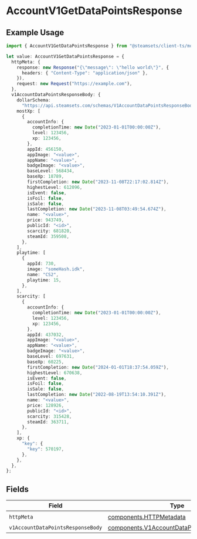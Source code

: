 # AccountV1GetDataPointsResponse

## Example Usage

```typescript
import { AccountV1GetDataPointsResponse } from "@steamsets/client-ts/models/operations";

let value: AccountV1GetDataPointsResponse = {
  httpMeta: {
    response: new Response("{\"message\": \"hello world\"}", {
      headers: { "Content-Type": "application/json" },
    }),
    request: new Request("https://example.com"),
  },
  v1AccountDataPointsResponseBody: {
    dollarSchema:
      "https://api.steamsets.com/schemas/V1AccountDataPointsResponseBody.json",
    mostXp: [
      {
        accountInfo: {
          completionTime: new Date("2023-01-01T00:00:00Z"),
          level: 123456,
          xp: 123456,
        },
        appId: 456150,
        appImage: "<value>",
        appName: "<value>",
        badgeImage: "<value>",
        baseLevel: 568434,
        baseXp: 18789,
        firstCompletion: new Date("2023-11-08T22:17:02.814Z"),
        highestLevel: 612096,
        isEvent: false,
        isFoil: false,
        isSale: false,
        lastCompletion: new Date("2023-11-08T03:49:54.674Z"),
        name: "<value>",
        price: 943749,
        publicId: "<id>",
        scarcity: 681820,
        steamId: 359508,
      },
    ],
    playtime: [
      {
        appId: 730,
        image: "someHash.idk",
        name: "CS2",
        playtime: 15,
      },
    ],
    scarcity: [
      {
        accountInfo: {
          completionTime: new Date("2023-01-01T00:00:00Z"),
          level: 123456,
          xp: 123456,
        },
        appId: 437032,
        appImage: "<value>",
        appName: "<value>",
        badgeImage: "<value>",
        baseLevel: 697631,
        baseXp: 60225,
        firstCompletion: new Date("2024-01-01T18:37:54.059Z"),
        highestLevel: 670638,
        isEvent: false,
        isFoil: false,
        isSale: false,
        lastCompletion: new Date("2022-08-19T13:54:10.391Z"),
        name: "<value>",
        price: 128926,
        publicId: "<id>",
        scarcity: 315428,
        steamId: 363711,
      },
    ],
    xp: {
      "key": {
        "key": 570197,
      },
    },
  },
};
```

## Fields

| Field                                                                                                    | Type                                                                                                     | Required                                                                                                 | Description                                                                                              |
| -------------------------------------------------------------------------------------------------------- | -------------------------------------------------------------------------------------------------------- | -------------------------------------------------------------------------------------------------------- | -------------------------------------------------------------------------------------------------------- |
| `httpMeta`                                                                                               | [components.HTTPMetadata](../../models/components/httpmetadata.md)                                       | :heavy_check_mark:                                                                                       | N/A                                                                                                      |
| `v1AccountDataPointsResponseBody`                                                                        | [components.V1AccountDataPointsResponseBody](../../models/components/v1accountdatapointsresponsebody.md) | :heavy_minus_sign:                                                                                       | OK                                                                                                       |